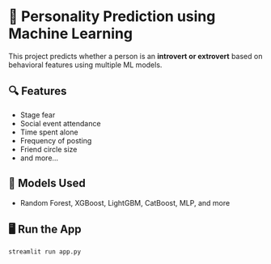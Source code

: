 # 🧠 Personality Prediction using Machine Learning

This project predicts whether a person is an **introvert or extrovert** based on behavioral features using multiple ML models.

## 🔍 Features

- Stage fear
- Social event attendance
- Time spent alone
- Frequency of posting
- Friend circle size
- and more...

## 🧪 Models Used

- Random Forest, XGBoost, LightGBM, CatBoost, MLP, and more

## 🖥️ Run the App

```bash
streamlit run app.py

